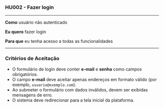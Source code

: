 ### HU002 - Fazer login

---

**Como** usuário não autenticado

**Eu quero** fazer login

**Para que** eu tenha acesso a todas as funcionalidades

---

### Critérios de Aceitação

- O formulário de login deve conter **e‑mail** e **senha** como campos obrigatórios.
- O campo **e‑mail** deve aceitar apenas endereços em formato válido (por exemplo, `usuario@exemplo.com`).
- Ao submeter o formulário com dados inválidos, devem ser exibidas mensagens de erro.
- O sistema deve redirecionar para a tela inicial da plataforma.
